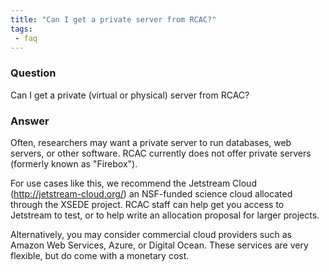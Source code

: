 ```yaml
---                                                                              
title: "Can I get a private server from RCAC?"                                                           
tags:                                                                               
 - faq                                                                              
---                                                                               
```


### Question                                                                           
Can I get a private (virtual or physical) server from RCAC?

### Answer
Often, researchers may want a private server to run databases, web servers, or other software.
RCAC currently does not offer private servers (formerly known as "Firebox").

For use cases like this, we recommend the Jetstream Cloud (http://jetstream-cloud.org/) 
an NSF-funded science cloud  allocated through the XSEDE project. 
RCAC staff can help get you access to Jetstream to test, or to help write an allocation 
proposal for larger projects.

Alternatively, you may consider commercial cloud providers such as Amazon 
Web Services, Azure, or Digital Ocean. These services are very flexible, but do come with 
a monetary cost.


